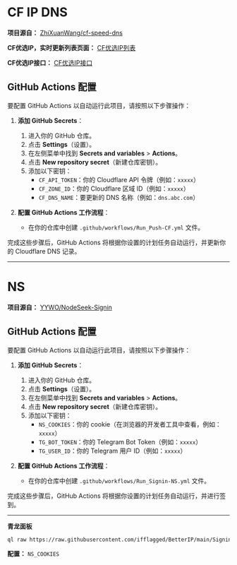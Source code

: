 # CF IP DNS

**项目源自：** [ZhiXuanWang/cf-speed-dns](https://github.com/ZhiXuanWang/cf-speed-dns)

**CF优选IP，实时更新列表页面：** [CF优选IP列表](https://ip.164746.xyz)

**CF优选IP接口：** [CF优选IP接口](https://ip.164746.xyz/ipTop.html)

## GitHub Actions 配置

要配置 GitHub Actions 以自动运行此项目，请按照以下步骤操作：

1. **添加 GitHub Secrets**：
   1. 进入你的 GitHub 仓库。
   2. 点击 **Settings**（设置）。
   3. 在左侧菜单中找到 **Secrets and variables** > **Actions**。
   4. 点击 **New repository secret**（新建仓库密钥）。
   5. 添加以下密钥：
      - `CF_API_TOKEN`：你的 Cloudflare API 令牌（例如：`xxxxx`）
      - `CF_ZONE_ID`：你的 Cloudflare 区域 ID（例如：`xxxxx`）
      - `CF_DNS_NAME`：要更新的 DNS 名称（例如：`dns.abc.com`）

2. **配置 GitHub Actions 工作流程**：
   - 在你的仓库中创建 `.github/workflows/Run_Push-CF.yml` 文件。

完成这些步骤后，GitHub Actions 将根据你设置的计划任务自动运行，并更新你的 Cloudflare DNS 记录。

---

# NS

**项目源自：** [YYWO/NodeSeek-Signin](https://github.com/YYWO/NodeSeek-Signin/tree/main)

## GitHub Actions 配置

要配置 GitHub Actions 以自动运行此项目，请按照以下步骤操作：

1. **添加 GitHub Secrets**：
   1. 进入你的 GitHub 仓库。
   2. 点击 **Settings**（设置）。
   3. 在左侧菜单中找到 **Secrets and variables** > **Actions**。
   4. 点击 **New repository secret**（新建仓库密钥）。
   5. 添加以下密钥：
      - `NS_COOKIES`：你的 cookie（在浏览器的开发者工具中查看，例如：`xxxxx`）
      - `TG_BOT_TOKEN`：你的 Telegram Bot Token（例如：`xxxxx`）
      - `TG_USER_ID`：你的 Telegram 用户 ID（例如：`xxxxx`）

2. **配置 GitHub Actions 工作流程**：
   - 在你的仓库中创建 `.github/workflows/Run_Signin-NS.yml` 文件。

完成这些步骤后，GitHub Actions 将根据你设置的计划任务自动运行，并进行签到。

---

**青龙面板**

```bash
ql raw https://raw.githubusercontent.com/ifflagged/BetterIP/main/Signin-NS.py
```

**配置：** `NS_COOKIES`
